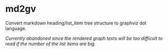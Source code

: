 # md2gv

Convert markdown heading/list_item tree structure to graphviz dot language.

_Currently abandoned since the rendered graph texts will be too difficult to read
if the number of the list items are big._
